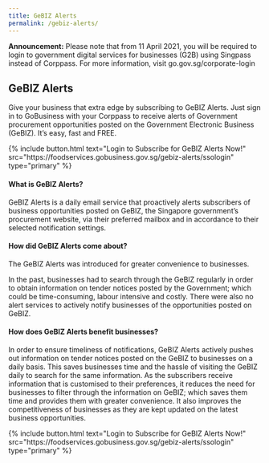 ```yaml
---
title: GeBIZ Alerts
permalink: /gebiz-alerts/
---
```


**Announcement:** Please note that from 11 April 2021, you will be required to login to government digital services for businesses (G2B) using Singpass instead of Corppass. For more information, visit go.gov.sg/corporate-login

## GeBIZ Alerts

Give your business that extra edge by subscribing to GeBIZ Alerts. Just sign in to GoBusiness with your Corppass to receive alerts of Government procurement opportunities posted on the Government Electronic Business (GeBIZ). It’s easy, fast and FREE.

<p>
{% include button.html text="Login to Subscribe for GeBIZ Alerts Now!" src="https://foodservices.gobusiness.gov.sg/gebiz-alerts/ssologin" type="primary" %}
</p>

#### What is GeBIZ Alerts?

GeBIZ Alerts is a daily email service that proactively alerts subscribers of business opportunities posted on GeBIZ, the Singapore government’s procurement website, via their preferred mailbox and in accordance to their selected notification settings.

#### How did GeBIZ Alerts come about?

The GeBIZ Alerts was introduced for greater convenience to businesses.

In the past, businesses had to search through the GeBIZ regularly in order to obtain information on tender notices posted by the Government; which could be time-consuming, labour intensive and costly. There were also no alert services to actively notify businesses of the opportunities posted on GeBIZ.

#### How does GeBIZ Alerts benefit businesses?

In order to ensure timeliness of notifications, GeBIZ Alerts actively pushes out information on tender notices posted on the GeBIZ to businesses on a daily basis. This saves businesses time and the hassle of visiting the GeBIZ daily to search for the same information. As the subscribers receive information that is customised to their preferences, it reduces the need for businesses to filter through the information on GeBIZ; which saves them time and provides them with greater convenience. It also improves the competitiveness of businesses as they are kept updated on the latest business opportunities.

<p>
{% include button.html text="Login to Subscribe for GeBIZ Alerts Now!" src="https://foodservices.gobusiness.gov.sg/gebiz-alerts/ssologin" type="primary" %}
</p>

